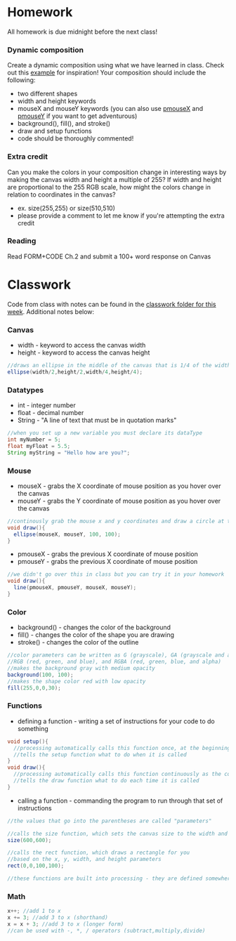 # Homework
All homework is due midnight before the next class!

### Dynamic composition
Create a dynamic composition using what we have learned in class. Check out this [example](https://processing.org/examples/mouse2d.html) for inspiration! Your composition should include the following:
- two different shapes
- width and height keywords
- mouseX and mouseY keywords (you can also use [pmouseX](https://processing.org/reference/pmouseX.html) and [pmouseY](https://processing.org/reference/pmouseY.html) if you want to get adventurous)
- background(), fill(), and stroke()
- draw and setup functions
- code should be thoroughly commented!

### Extra credit
Can you make the colors in your composition change in interesting ways by making the canvas width and height a multiple of 255? If width and height are proportional to the 255 RGB scale, how might the colors change in relation to coordinates in the canvas?
- ex. size(255,255) or size(510,510)
- please provide a comment to let me know if you're attempting the extra credit

### Reading
Read FORM+CODE Ch.2 and submit a 100+ word response on Canvas

# Classwork
Code from class with notes can be found in the [classwork folder for this week](https://github.com/Code1-SecB/Code_1_FA18/tree/master/week-02/classwork). Additional notes below:

### Canvas
- width - keyword to access the canvas width
- height - keyword to access the canvas height
```java
//draws an ellipse in the middle of the canvas that is 1/4 of the width and height
ellipse(width/2,height/2,width/4,height/4);
```
### Datatypes
- int - integer number
- float - decimal number
- String - "A line of text that must be in quotation marks"
```java
//when you set up a new variable you must declare its dataType
int myNumber = 5;
float myFloat = 5.5;
String myString = "Hello how are you?";
```

### Mouse
- mouseX - grabs the X coordinate of mouse position as you hover over the canvas
- mouseY - grabs the Y coordinate of mouse position as you hover over the canvas
```java
//continously grab the mouse x and y coordinates and draw a circle at that point
void draw(){
  ellipse(mouseX, mouseY, 100, 100);
}
```
- pmouseX - grabs the previous X coordinate of mouse position 
- pmouseY - grabs the previous X coordinate of mouse position
```java
//we didn't go over this in class but you can try it in your homework
void draw(){
  line(pmouseX, pmouseY, mouseX, mouseY);
}
```

### Color
- background() - changes the color of the background
- fill() - changes the color of the shape you are drawing
- stroke() - changes the color of the outline
```java
//color parameters can be written as G (grayscale), GA (grayscale and alpha)
//RGB (red, green, and blue), and RGBA (red, green, blue, and alpha)
//makes the background gray with medium opacity
background(100, 100);
//makes the shape color red with low opacity
fill(255,0,0,30);
```
### Functions
- defining a function - writing a set of instructions for your code to do something
```java
void setup(){
  //processing automatically calls this function once, at the beginning of the program
  //tells the setup function what to do when it is called
}
void draw(){
  //processing automatically calls this function continuously as the code runs
  //tells the draw function what to do each time it is called
}
```
- calling a function - commanding the program to run through that set of instructions
```java
//the values that go into the parentheses are called "parameters"

//calls the size function, which sets the canvas size to the width and height parameters
size(600,600);

//calls the rect function, which draws a rectangle for you
//based on the x, y, width, and height parameters
rect(0,0,100,100);

//these functions are built into processing - they are defined somewhere "behind the scenes"
```
### Math
```java
x++; //add 1 to x
x += 3; //add 3 to x (shorthand)
x = x + 3; //add 3 to x (longer form)
//can be used with -, *, / operators (subtract,multiply,divide)
```
